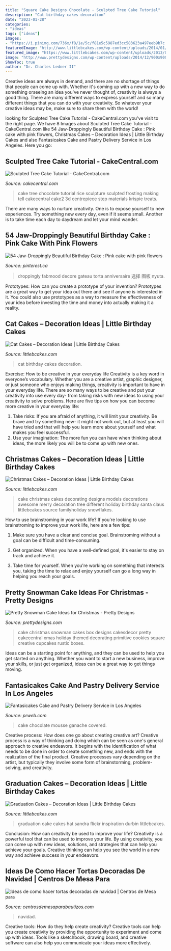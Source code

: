 ```yaml
---
title: "Square Cake Designs Chocolate - Sculpted Tree Cake Tutorial"
description: "Cat birthday cakes decoration"
date: "2023-01-28"
categories:
- "ideas"
tags: ["ideas"]
images:
- "https://i.pinimg.com/736x/f8/1e/5c/f81e5c5987ed3cc583623a497eeb9b7c.jpg"
featuredImage: "http://www.littlebcakes.com/wp-content/uploads/2014/01/Cat-Birthday-Cakes-Pictures-768x1024.jpg"
featured_image: "https://www.littlebcakes.com/wp-content/uploads/2013/08/Graduation-Hat-Cake.jpg"
image: "http://www.prettydesigns.com/wp-content/uploads/2014/12/900x900px-LL-6418d956_image.jpeg"
ShowToc: true
author: "Dr. Charles Ledner II"
---
```



Creative ideas are always in demand, and there are no shortage of things that people can come up with. Whether it's coming up with a new way to do something orseeing an idea you've never thought of, creativity is always a good thing. There are many different ways to express yourself and so many different things that you can do with your creativity. So whatever your creative ideas may be, make sure to share them with the world!

	

		
looking for Sculpted Tree Cake Tutorial - CakeCentral.com you've visit to the right page. We have 8 Images about Sculpted Tree Cake Tutorial - CakeCentral.com like 54 Jaw-Droppingly Beautiful Birthday Cake : Pink cake with pink flowers, Christmas Cakes – Decoration Ideas | Little Birthday Cakes and also Fantasicakes Cake and Pastry Delivery Service in Los Angeles. Here you go:
		
    
## Sculpted Tree Cake Tutorial - CakeCentral.com

<img loading=lazy src="http://media.cakecentral.com/b/wp-content/blogs.dir/1/files/2013/10/wolftree-cake2.jpg" onerror="this.onerror=null;this.src='https://tse4.mm.bing.net/th?id=OIP.93pGZ1PhL-s4AnNrvx8maQHaE8&amp;pid=15.1';" alt="Sculpted Tree Cake Tutorial - CakeCentral.com">

_Source: cakecentral.com_

>cake tree chocolate tutorial rice sculpture sculpted frosting making tell cakecentral cake2 3d centrepiece step materials krispie treats. 

	

There are many ways to nurture creativity. One is to expose yourself to new experiences. Try something new every day, even if it seems small. Another is to take time each day to daydream and let your mind wander.

    
## 54 Jaw-Droppingly Beautiful Birthday Cake : Pink Cake With Pink Flowers

<img loading=lazy src="https://i.pinimg.com/736x/f8/1e/5c/f81e5c5987ed3cc583623a497eeb9b7c.jpg" onerror="this.onerror=null;this.src='https://tse4.mm.bing.net/th?id=OIP.MR-R0Ng7P1FLeaQ_W-59KAHaLX&amp;pid=15.1';" alt="54 Jaw-Droppingly Beautiful Birthday Cake : Pink cake with pink flowers">

_Source: pinterest.ca_

>droppingly fabmood decore gateau torta anniversaire 选择 图板 nyuta. 

	

Prototypes: How can you create a prototype of your invention?
Prototypes are a great way to get your idea out there and see if anyone is interested in it. You could also use prototypes as a way to measure the effectiveness of your idea before investing the time and money into actually making it a reality.

    
## Cat Cakes – Decoration Ideas | Little Birthday Cakes

<img loading=lazy src="http://www.littlebcakes.com/wp-content/uploads/2014/01/Cat-Birthday-Cakes-Pictures-768x1024.jpg" onerror="this.onerror=null;this.src='https://tse4.mm.bing.net/th?id=OIP.DtKoUJYBVFrINkH6MsDqZAHaJ4&amp;pid=15.1';" alt="Cat Cakes – Decoration Ideas | Little Birthday Cakes">

_Source: littlebcakes.com_

>cat birthday cakes decoration. 

	

Exercise: How to be creative in your everyday life
Creativity is a key word in everyone’s vocabulary. Whether you are a creative artist, graphic designer, or just someone who enjoys making things, creativity is important to have in your everyday life. There are so many ways to be creative and put your creativity into use every day- from taking risks with new ideas to using your creativity to solve problems. Here are five tips on how you can become more creative in your everyday life: 
1. Take risks: If you are afraid of anything, it will limit your creativity. Be brave and try something new- it might not work out, but at least you will have tried and that will help you learn more about yourself and what makes you feel successful. 
2. Use your imagination: The more fun you can have when thinking about ideas, the more likely you will be to come up with new ones.

    
## Christmas Cakes – Decoration Ideas | Little Birthday Cakes

<img loading=lazy src="http://www.littlebcakes.com/wp-content/uploads/2014/02/Christmas-Cake-Ideas-1024x936.jpg" onerror="this.onerror=null;this.src='https://tse1.mm.bing.net/th?id=OIP.q6FWFYU8k1tmgy_gy14ptAHaGx&amp;pid=15.1';" alt="Christmas Cakes – Decoration Ideas | Little Birthday Cakes">

_Source: littlebcakes.com_

>cake christmas cakes decorating designs models decorations awesome merry decoration tree different holiday birthday santa claus littlebcakes source familyholiday snowflakes. 

	

How to use brainstroming in your work life?
If you're looking to use brainstroming to improve your work life, here are a few tips:
1. Make sure you have a clear and concise goal. Brainstroming without a goal can be difficult and time-consuming.

2. Get organized. When you have a well-defined goal, it's easier to stay on track and achieve it.

3. Take time for yourself. When you're working on something that interests you, taking the time to relax and enjoy yourself can go a long way in helping you reach your goals.

    
## Pretty Snowman Cake Ideas For Christmas - Pretty Designs

<img loading=lazy src="http://www.prettydesigns.com/wp-content/uploads/2014/12/900x900px-LL-6418d956_image.jpeg" onerror="this.onerror=null;this.src='https://tse2.mm.bing.net/th?id=OIP.z7IUwrLwmyAL1eC9LG_pDwHaJ_&amp;pid=15.1';" alt="Pretty Snowman Cake Ideas for Christmas - Pretty Designs">

_Source: prettydesigns.com_

>cake christmas snowman cakes box designs cakesdecor pretty cakecentral xmas holiday themed decorating primitive cookies square creative cupcakes rustic boxes. 

	

Ideas can be a starting point for anything, and they can be used to help you get started on anything. Whether you want to start a new business, improve your skills, or just get organized, ideas can be a great way to get things moving.

    
## Fantasicakes Cake And Pastry Delivery Service In Los Angeles

<img loading=lazy src="http://ww1.prweb.com/prfiles/2012/10/29/10050504/chocolate-cake-sliced-whole.jpg" onerror="this.onerror=null;this.src='https://tse3.mm.bing.net/th?id=OIP.F9m8KbNwA6qnU7p_i3e9vgHaKa&amp;pid=15.1';" alt="Fantasicakes Cake and Pastry Delivery Service in Los Angeles">

_Source: prweb.com_

>cake chocolate mousse ganache covered. 

	

Creative process: How does one go about creating creative art?
Creative process is a way of thinking and doing which can be seen as one's general approach to creative endeavors. It begins with the identification of what needs to be done in order to create something new, and ends with the realization of the final product. Creative processes vary depending on the artist, but typically they involve some form of brainstorming, problem-solving, and creativity.

    
## Graduation Cakes – Decoration Ideas | Little Birthday Cakes

<img loading=lazy src="https://www.littlebcakes.com/wp-content/uploads/2013/08/Graduation-Hat-Cake.jpg" onerror="this.onerror=null;this.src='https://tse1.mm.bing.net/th?id=OIP.jgM4365AVLlNKLt9IofPbAHaJ4&amp;pid=15.1';" alt="Graduation Cakes – Decoration Ideas | Little Birthday Cakes">

_Source: littlebcakes.com_

>graduation cake cakes hat sandra flickr inspiration durbin littlebcakes. 

	

Conclusion: How can creativity be used to improve your life?
Creativity is a powerful tool that can be used to improve your life. By using creativity, you can come up with new ideas, solutions, and strategies that can help you achieve your goals. Creative thinking can help you see the world in a new way and achieve success in your endeavors.

    
## Ideas De Como Hacer Tortas Decoradas De Navidad | Centros De Mesa Para

<img loading=lazy src="https://centrosdemesaparabautizos.com/wp-content/uploads/2016/12/tortas-decoradas-de-navidad-imagenes.jpg" onerror="this.onerror=null;this.src='https://tse4.mm.bing.net/th?id=OIP.yakfTCOl7Z6DiUa6jne2ZQAAAA&amp;pid=15.1';" alt="Ideas de como hacer tortas decoradas de navidad | Centros de Mesa para">

_Source: centrosdemesaparabautizos.com_

>navidad. 

	

Creative tools: How do they help create creativity?
Creative tools can help you create creativity by providing the opportunity to experiment and come up with ideas. Tools like a sketchbook, drawing board, and creative software can also help you communicate your ideas more effectively.


